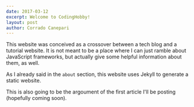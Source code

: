 ```yaml
---
date: 2017-03-12
excerpt: Welcome to CodingHobby!
layout: post
author: Corrado Canepari
---
```



This website was conceived as a crossover between a tech blog and a tutorial website.
It is not meant to be a place where I can just ramble about JavaScript frameworks, but actually give some helpful information about them, as well.

As I already said in the ```about``` section, this website uses Jekyll to generate a static website.

This is also going to be the argoument of the first article I'll be posting (hopefully coming soon).
